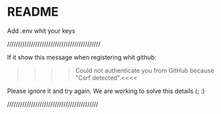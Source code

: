 # README

Add .env whit your keys

///////////////////////////////////////////

If it show this message when registering whit github: 

>>>> Could not authenticate you from GitHub because "Csrf detected".<<<<

Please ignore it and try again.
We are working to solve this details (; :)

//////////////////////////////////////////

